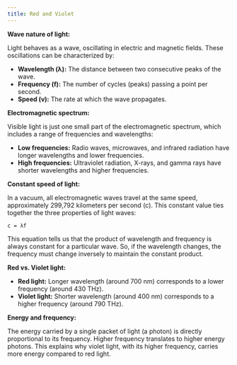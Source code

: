 ```yaml
---
title: Red and Violet
---
```

**Wave nature of light:**

Light behaves as a wave, oscillating in electric and magnetic fields. These oscillations can be characterized by:

- **Wavelength (λ):** The distance between two consecutive peaks of the wave.
- **Frequency (f):** The number of cycles (peaks) passing a point per second.
- **Speed (v):** The rate at which the wave propagates.

**Electromagnetic spectrum:**

Visible light is just one small part of the electromagnetic spectrum, which includes a range of frequencies and wavelengths:

- **Low frequencies:** Radio waves, microwaves, and infrared radiation have longer wavelengths and lower frequencies.
- **High frequencies:** Ultraviolet radiation, X-rays, and gamma rays have shorter wavelengths and higher frequencies.

**Constant speed of light:**

In a vacuum, all electromagnetic waves travel at the same speed, approximately 299,792 kilometers per second (c). This constant value ties together the three properties of light waves:

`c = λf`

This equation tells us that the product of wavelength and frequency is always constant for a particular wave. So, if the wavelength changes, the frequency must change inversely to maintain the constant product.

**Red vs. Violet light:**

- **Red light:** Longer wavelength (around 700 nm) corresponds to a lower frequency (around 430 THz).
- **Violet light:** Shorter wavelength (around 400 nm) corresponds to a higher frequency (around 790 THz).

**Energy and frequency:**

The energy carried by a single packet of light (a photon) is directly proportional to its frequency. Higher frequency translates to higher energy photons. This explains why violet light, with its higher frequency, carries more energy compared to red light.
